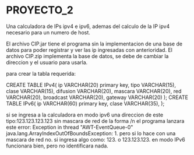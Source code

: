# PROYECTO_2
Una calculadora de IPs ipv4 e ipv6, ademas del calculo de la IP ipv4 necesario para un numero de host.

El archivo CIP.jar tiene el programa sin la implementacion de una base de datos para poder registrar
y ver las ip ingresadas con anterioridad.
El archivo CIP.zip implementa la base de datos, se debe de cambiar la direccion y el usuario para usarla.

para crear la tabla requerida:

CREATE TABLE IPv4(
        ip VARCHAR(20) primary key,
        tipo VARCHAR(15),
        clase VARCHAR(15),
        difusion VARCHAR(20),
        mascara VARCHAR(20),
        red VARCHAR(20),
        broadcast VARCHAR(20),
        gateway VARCHAR(20)
);
CREATE TABLE IPv6(
        ip VARCHAR(60) primary key,
        clase VARCHAR(35),
);

si se ingresa a la calculadora en modo ipv6 una direccion de este tipo:123.123.123.123 sin mascara de red de la forma /n
el programa lanzara este error: Exception in thread "AWT-EventQueue-0" java.lang.ArrayIndexOutOfBoundsException: 1. 
pero si lo hace con una mascara de red no. si ingresa algo como: 123. o 123.123.123. en modo IPv6 funcionara bien, pero 
no identificara nada.

